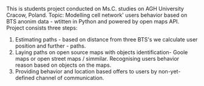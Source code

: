 This is students project conducted on Ms.C. studies on AGH University Cracow, Poland.
Topic: Modelling cell network' users behavior based on BTS anonim data - wtitten in Python and powered by open maps API.
Project consists three steps:
1. Estimating paths -  based on distance from three BTS's we calculate user position and further - paths. 
2. Laying paths on open source maps with objects identification- Goole maps or open street maps / simmilar. Recognising users   behavior reason based on objects on the maps.
3. Providing behavior and location based offers to users by non-yet-defined channel of communication.

